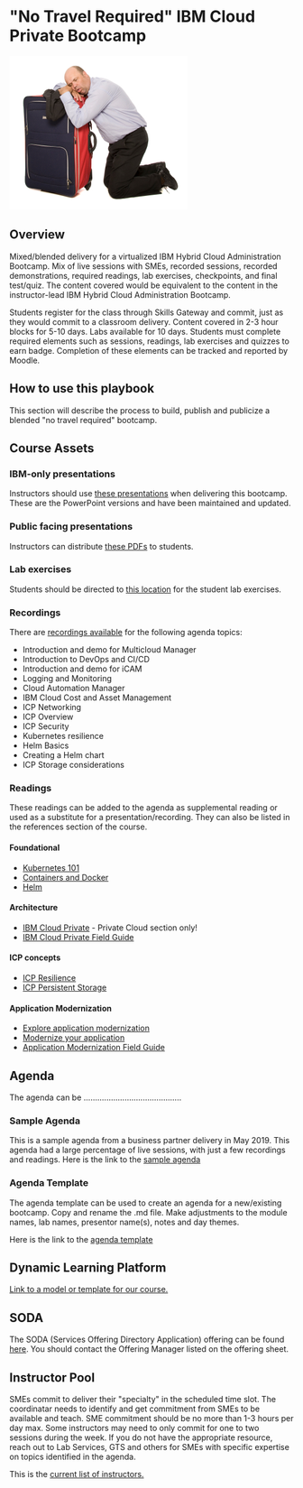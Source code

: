 # "No Travel Required" IBM Cloud Private Bootcamp

![alt text](https://github.com/awgoering/no-travel-icp-bootcamp/blob/master/images/WearyTraveler.PNG "No more sleeping in airports")

## Overview

Mixed/blended delivery for a virtualized IBM Hybrid Cloud Administration Bootcamp.  Mix of live sessions with SMEs, recorded sessions, recorded demonstrations, required readings, lab exercises, checkpoints, and final test/quiz.  The content covered would be equivalent to the content in the instructor-lead IBM Hybrid Cloud Administration Bootcamp. 

Students register for the class through Skills Gateway and commit, just as they would commit to a classroom delivery. Content covered in 2-3 hour blocks for 5-10 days.  Labs available for 10 days.  Students must complete required elements such as sessions, readings, lab exercises and quizzes to earn badge.  Completion of these elements can be tracked and reported by Moodle.

## How to use this playbook

This section will describe the process to build, publish and publicize a blended "no travel required" bootcamp. 

## Course Assets

### IBM-only presentations

Instructors should use [these presentations](https://github.ibm.com/CASE/cloud-private-bootcamp/tree/master/Unit-Presentations) when delivering this bootcamp.  These are the PowerPoint versions and have been maintained and updated. 

### Public facing presentations

Instructors can distribute [these PDFs](https://github.com/ibm-cloud-architecture/icp-admin-bootcamp/tree/master/unit-presentations) to students.

### Lab exercises

Students should be directed to [this location](https://github.com/ibm-cloud-architecture/icp-admin-bootcamp/tree/master/labs) for the student lab exercises. 

### Recordings

There are [recordings available](https://ibm.box.com/s/pf3j6l2v8uop4ybjtyq2ciu3eux7rl9o) for the following agenda topics:
* Introduction and demo for Multicloud Manager
* Introduction to DevOps and CI/CD
* Introduction and demo for iCAM
* Logging and Monitoring
* Cloud Automation Manager
* IBM Cloud Cost and Asset Management
* ICP Networking
* ICP Overview
* ICP Security
* Kubernetes resilience
* Helm Basics
* Creating a Helm chart
* ICP Storage considerations

### Readings 

These readings can be added to the agenda as supplemental reading or used as a substitute for a presentation/recording. They can also be listed in the references section of the course. 

#### Foundational
* [Kubernetes 101](https://www.ibm.com/cloud/garage/content/course/kubernetes-101/0)
* [Containers and Docker](https://www.ibm.com/cloud/garage/content/course/containers-and-docker/0)
* [Helm](https://www.ibm.com/cloud/garage/content/course/helm-fundamentals/0) 

#### Architecture
* [IBM Cloud Private](https://www.ibm.com/cloud/garage/architectures/private-cloud) - Private Cloud section only!
* [IBM Cloud Private Field Guide](https://www.ibm.com/cloud/garage/content/field-guide/private-cloud-field-guide)

#### ICP concepts
* [ICP Resilience](https://www.ibm.com/cloud/garage/content/course/ibm-cloud-private-resilience/0)
* [ICP Persistent Storage](https://www.ibm.com/cloud/garage/content/course/ibm-cloud-private-persistent-storage/0)

#### Application Modernization
* [Explore application modernization](https://www.ibm.com/cloud/garage/content/course/explore-application-modernization/0)
* [Modernize your application](https://www.ibm.com/cloud/garage/architectures/application-modernization)
* [Application Modernization Field Guide](https://www.ibm.com/cloud/garage/content/field-guide/app-modernization-field-guide/)

## Agenda

The agenda can be ........................................... 

### Sample Agenda

This is a sample agenda from a business partner delivery in May 2019.  This agenda had a large percentage of live sessions, with just a few recordings and readings.  Here is the link to the [sample agenda](https://github.com/awgoering/business-partner-icp-bootcamp/blob/master/business-partner-agenda.md)

### Agenda Template

The agenda template can be used to create an agenda for a new/existing bootcamp. Copy and rename the .md file.  Make adjustments to the module names, lab names, presentor name(s), notes and day themes. 

Here is the link to the [agenda template](https://github.com/awgoering/no-travel-icp-bootcamp/blob/master/agenda-template.md)

## Dynamic Learning Platform

[Link to a model or template for our course.](https://www.onlinedigitallearning.com/course/view.php?id=3279)  

## SODA

The SODA (Services Offering Directory Application) offering can be found [here](https://soda.w3ibm.mybluemix.net/show/1136). You should contact the Offering Manager listed on the offering sheet.  

## Instructor Pool

SMEs commit to deliver their "specialty" in the scheduled time slot.  The coordinatar needs to identify and get commitment from SMEs to be available and teach. SME commitment should be no more than 1-3 hours per day max. Some instructors may need to only commit for one to two sessions during the week.  If you do not have the appropriate resource, reach out to Lab Services, GTS and others for SMEs with specific expertise on topics identified in the agenda. 

This is the [current list of instructors.](https://github.com/awgoering/no-travel-icp-bootcamp/blob/master/instructor-pool.md)
